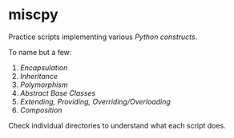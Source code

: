 # miscpy
Practice scripts implementing various _Python constructs_.

To name but a few:
1. _Encapsulation_
2. _Inheritance_
3. _Polymorphism_
4. _Abstract Base Classes_
5. _Extending, Providing, Overriding/Overloading_
6. _Composition_

Check individual directories to understand what each script does.
